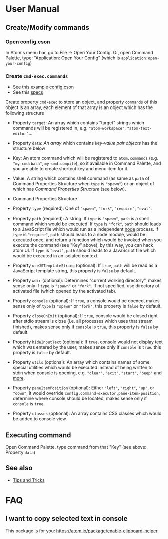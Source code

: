 
# User Manual

## Create/Modify commands

### Open config.cson

In Atom's menu bar, go to File &rarr; Open Your Config.
Or, open Command Palette, type: "Application: Open Your Config" (which is `application:open-your-config`)

### Create `cmd-exec.commands`

 * See this [example config.cson](../../examples/config.cson#L12)
 * See this [specs](../specs/config.cmd-exec.commands.txt)

Create property `cmd-exec` to store an object, and property `commands` of this object is an array, each element of that array is an object which has the following structure

 - Property `target`: An array which contains "target" strings which commands will be registered in, e.g. `"atom-workspace"`, `"atom-text-editor"`...

 - Property `data`: *An array* which contains *key-value pair objects* has the structure below

  - Key: An atom command which will be registered to `atom.commands` (e.g. `"my-cmd:bash"`, `my-cmd:compile`), so it available in Command Palette, and you are able to create shortcut key and menu item for it.

  - Value: A string which contains shell command (as same as `path` of Command Properties Structure when `type` is `"spawn"`) or an object of which has *Command Properties Structure* (see below).

 - Command Properties Structure

  - Property `type` (required): One of `"spawn"`, `"fork"`, `"require"`, `"eval"`.

  - Property `path` (required): A string. If `type` is `"spawn"`, `path` is a shell command which would be executed. If `type` is `"fork"`, `path` should leads to a JavaScript file which would run as a independent [node](https://nodejs.org) process. If `type` is `"require"`, `path` should leads to a node module, would be executed once, and return a function which would be invoked when you execute the command (see "Key" above), by this way, you can hack atom UI. If `type` is `"eval"`, `path` should leads to a JavaScript file which would be executed in an isolated context.

  - Property `useJSTemplateString` (optional): If `true`, `path` will be read as a JavaScript template string, this property is `false` by default.

  - Property `wdir` (optional): Determines "current working directory", makes sense only if `type` is `"spawn"` or `"fork"`. If not specified, use directory of activated file (which opened by the activated tab).

  - Property `console` (optional): If `true`, a console would be opened, makes sense only of `type` is `"spawn"` or `"fork"`, this property is `false` by default.

  - Property `closeOnExit` (optional): If `true`, console would be closed right after stdio stream is close (i.e. all processes which uses that stream finished), makes sense only if `console` is `true`, this property is `false` by default.

  - Property `hideInputText` (optional): If `true`, console would not display text which was entered by the user, makes sense only if `console` is `true`. this property is `false` by default.

  - Property `utils` (optional): An array which contains names of some special utilities which would be executed instead of being written to stdin when console is opening, e.g. `"clear"`, `"exit"`, `"start"`, `"beep"` and [more](https://github.com/ksxatompackages/cmd-exec/blob/master/lib/special-commands.js#L98).

  - Property `paneItemPosition` (optional): Either `"left"`, `"right"`, `"up"`, or `"down"`, it would override `config.command-executor.pane-item-position`, determine where console should be located, makes sense only if `console` is `true`.

  - Property `classes` (optional): An array contains CSS classes which would be added to console view.

## Executing command

Open Command Palette, type command from that "Key" (see above: Property `data`)

## See also
 * [Tips and Tricks](./tips-and-tricks.md)

# FAQ

## I want to copy selected text in console
This package is for you: https://atom.io/package/enable-clipboard-helper
